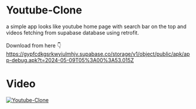 # Youtube-Clone
a simple app looks like youtube home page with search bar on the top and videos fetching from supabase database using retrofit.<br>
<br>
Download from here 👇
<br>
https://gypfcdkgsrkwyiulmhjv.supabase.co/storage/v1/object/public/apk/app-debug.apk?t=2024-05-09T05%3A00%3A53.015Z
# Video
[![Youtube-Clone](http://img.youtube.com/vi/https://youtu.be/_t0ttdXQ3y0?si=lg58c4yLMLgPSRSt/0.jpg)](http://www.youtube.com/watch?v=https://youtu.be/_t0ttdXQ3y0?si=lg58c4yLMLgPSRSt)
